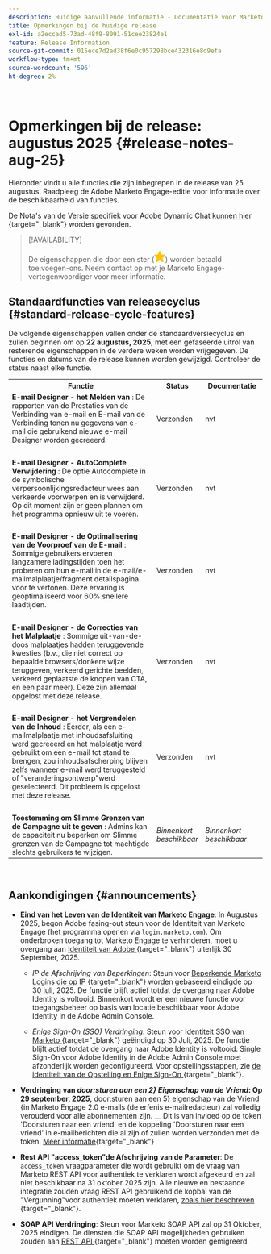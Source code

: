 ```yaml
---
description: Huidige aanvullende informatie - Documentatie voor Marketo - Productdocumentatie
title: Opmerkingen bij de huidige release
exl-id: a2eccad5-73ad-48f9-8091-51cee23824e1
feature: Release Information
source-git-commit: 015ece7d2ad38f6e0c957298bce432316e8d9efa
workflow-type: tm+mt
source-wordcount: '596'
ht-degree: 2%

---
```


# Opmerkingen bij de release: augustus 2025 {#release-notes-aug-25}

Hieronder vindt u alle functies die zijn inbegrepen in de release van 25 augustus. Raadpleeg de Adobe Marketo Engage-editie voor informatie over de beschikbaarheid van functies.

De Nota&#39;s van de Versie specifiek voor Adobe Dynamic Chat [ kunnen hier ](/help/marketo/release-notes/dynamic-chat.md){target="_blank"} worden gevonden.

>[!AVAILABILITY]
>
>De eigenschappen die door een ster (![ worden aangegeven ster ](assets/yellow-star.png)) worden betaald toe:voegen-ons. Neem contact op met je Marketo Engage-vertegenwoordiger voor meer informatie.

## Standaardfuncties van releasecyclus {#standard-release-cycle-features}

De volgende eigenschappen vallen onder de standaardversiecyclus en zullen beginnen om op **22 augustus, 2025**, met een gefaseerde uitrol van resterende eigenschappen in de verdere weken worden vrijgegeven. De functies en datums van de release kunnen worden gewijzigd. Controleer de status naast elke functie.

<table style="table-layout:auto">
 <tbody>
 <tr>
   <th style="width:65%">Functie</th>
   <th style="width:10%">Status</th>
   <th style="width:25%">Documentatie</th>
  </tr>
  <tr>
   <td><strong> E-mail Designer - het Melden van </strong>: De rapporten van de Prestaties van de Verbinding van e-mail en E-mail van de Verbinding tonen nu gegevens van e-mail die gebruikend nieuwe e-mail Designer worden gecreeerd.</td>
   <td>Verzonden</td>
   <td>nvt</td>
  </tr>
  <tr>
   <td> </td>
   <td> </td>
   <td> </td>
  </tr>
  <tr>
   <td><strong> E-mail Designer - AutoComplete Verwijdering </strong>: De optie Autocomplete in de symbolische verpersoonlijkingsredacteur wees aan verkeerde voorwerpen en is verwijderd. Op dit moment zijn er geen plannen om het programma opnieuw uit te voeren.</td>
   <td>Verzonden</td>
   <td>nvt</td>
  </tr>
  <tr>
   <td> </td>
   <td> </td>
   <td> </td>
  </tr>
  <tr>
   <td><strong> E-mail Designer - de Optimalisering van de Voorproef van de E-mail </strong>: Sommige gebruikers ervoeren langzamere ladingstijden toen het proberen om hun e-mail in de e-mail/e-mailmalplaatje/fragment detailspagina voor te vertonen. Deze ervaring is geoptimaliseerd voor 60% snellere laadtijden.</td>
   <td>Verzonden</td>
   <td>nvt</td>
  </tr>
  <tr>
   <td> </td>
   <td> </td>
   <td> </td>
  </tr>
  <tr>
   <td><strong> E-mail Designer - de Correcties van het Malplaatje </strong>: Sommige uit-van-de-doos malplaatjes hadden teruggevende kwesties (b.v., die niet correct op bepaalde browsers/donkere wijze teruggeven, verkeerd gerichte beelden, verkeerd geplaatste de knopen van CTA, en een paar meer). Deze zijn allemaal opgelost met deze release.</td>
   <td>Verzonden</td>
   <td>nvt</td>
  </tr>
  <tr>
   <td> </td>
   <td> </td>
   <td> </td>
  </tr>
  <tr>
   <td><strong> E-mail Designer - het Vergrendelen van de Inhoud </strong>: Eerder, als een e-mailmalplaatje met inhoudsafsluiting werd gecreeerd en het malplaatje werd gebruikt om een e-mail tot stand te brengen, zou inhoudsafscherping blijven zelfs wanneer e-mail werd teruggesteld of "veranderingsontwerp"werd geselecteerd. Dit probleem is opgelost met deze release.</td>
   <td>Verzonden</td>
   <td>nvt</td>
  </tr>
  <tr>
   <td> </td>
   <td> </td>
   <td> </td>
  </tr>
  <tr>
   <td><strong> Toestemming om Slimme Grenzen van de Campagne uit te geven </strong>: Admins kan de capaciteit nu beperken om Slimme grenzen van de Campagne tot machtigde slechts gebruikers te wijzigen.</td>
   <td><i>Binnenkort beschikbaar</i></td>
   <td><i>Binnenkort beschikbaar</i></td>
  </tr>
  </tbody>
</table>
<br/>

## Aankondigingen {#announcements}

* **Eind van het Leven van de Identiteit van Marketo Engage**: In Augustus 2025, begon Adobe fasing-out steun voor de Identiteit van Marketo Engage (het programma openen via `login.marketo.com`). Om onderbroken toegang tot Marketo Engage te verhinderen, moet u overgang aan [ Identiteit van Adobe ](https://experienceleague.adobe.com/en/docs/marketo/using/product-docs/administration/marketo-with-adobe-identity/adobe-identity-management-overview){target="_blank"} uiterlijk 30 September, 2025.

   * _IP de Afschrijving van Beperkingen_: Steun voor [ Beperkende Marketo Logins die op IP ](https://experienceleague.adobe.com/en/docs/marketo/using/product-docs/administration/settings/restrict-marketo-logins-based-on-ip){target="_blank"} worden gebaseerd eindigde op 30 juli, 2025. De functie blijft actief totdat de overgang naar Adobe Identity is voltooid. Binnenkort wordt er een nieuwe functie voor toegangsbeheer op basis van locatie beschikbaar voor Adobe Identity in de Adobe Admin Console.

   * _Enige Sign-On (SSO) Verdringing_: Steun voor [ Identiteit SSO van Marketo ](https://experienceleague.adobe.com/en/docs/marketo/using/product-docs/administration/additional-integrations/add-single-sign-on-to-a-portal){target="_blank"} geëindigd op 30 Juli, 2025. De functie blijft actief totdat de overgang naar Adobe Identity is voltooid. Single Sign-On voor Adobe Identity in de Adobe Admin Console moet afzonderlijk worden geconfigureerd. Voor opstellingsstappen, zie [ de identiteit van de Opstelling en Enige Sign-On ](https://helpx.adobe.com/enterprise/using/set-up-identity.html){target="_blank"}.

* **Verdringing van _door:sturen aan een 2} Eigenschap van de Vriend_: Op 29 september, 2025,** door:sturen aan een 5} eigenschap van de Vriend {in Marketo Engage 2.0 e-mails (de erfenis e-mailredacteur) zal volledig verouderd voor alle abonnementen zijn. __ Dit is van invloed op de token &#39;Doorsturen naar een vriend&#39; en de koppeling &#39;Doorsturen naar een vriend&#39; in e-mailberichten die al zijn of zullen worden verzonden met de token. [Meer informatie](https://nation.marketo.com/t5/product-blogs/deprecation-of-forward-to-a-friend/ba-p/358045#M2889){target="_blank"}

* **Rest API &quot;access_token&quot;de Afschrijving van de Parameter**: De `access_token` vraagparameter die wordt gebruikt om de vraag van Marketo REST API voor authentiek te verklaren wordt afgekeurd en zal niet beschikbaar na 31 oktober 2025 zijn. Alle nieuwe en bestaande integratie zouden vraag REST API gebruikend de kopbal van de &quot;Vergunning&quot;voor authentiek moeten verklaren, [ zoals hier beschreven ](https://experienceleague.adobe.com/en/docs/marketo-developer/marketo/rest/authentication){target="_blank"}.

* **SOAP API Verdringing**: Steun voor Marketo SOAP API zal op 31 Oktober, 2025 eindigen. De diensten die SOAP API mogelijkheden gebruiken zouden aan [ REST API ](https://experienceleague.adobe.com/en/docs/marketo-developer/marketo/rest/rest-api){target="_blank"} moeten worden gemigreerd.
